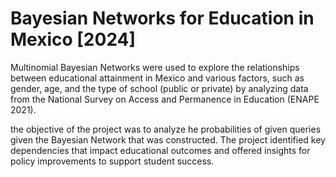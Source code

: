 # Bayesian Networks for Education in Mexico [2024]

Multinomial Bayesian Networks were used to explore the relationships between educational attainment in Mexico and various factors, such as gender, age, and the type of school (public or private) by analyzing data from the National Survey on Access and Permanence in Education (ENAPE 2021).

the objective of the project was to analyze he probabilities of given queries given the Bayesian Network that was constructed. The project identified key dependencies that impact educational outcomes and offered insights for policy improvements to support student success​.
